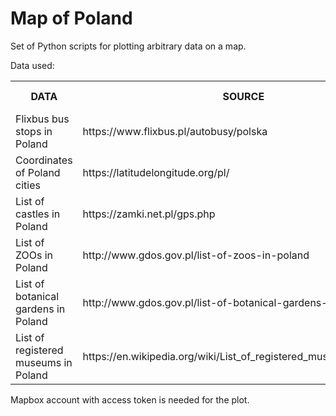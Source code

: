 # Map of Poland

Set of Python scripts for plotting arbitrary data on a map.

Data used:

<table class="tg">
  <tr>
    <th class="tg-lboi">DATA</th>
    <th class="tg-lboi">SOURCE</th>
    <th class="tg-lboi">SCRIPT</th>
    <th class="tg-0lax">OUTPUT FILE</th>
  </tr>
  <tr>
    <td class="tg-lboi">Flixbus bus stops in Poland</td>
    <td class="tg-lboi">https://www.flixbus.pl/autobusy/polska</td>
    <td class="tg-lboi">flixbus_scrape</td>
    <td class="tg-0lax">flixbus.csv</td>
  </tr>
  <tr>
    <td class="tg-lboi">Coordinates of Poland cities</td>
    <td class="tg-lboi">https://latitudelongitude.org/pl/</td>
    <td class="tg-lboi">cities_scrape</td>
    <td class="tg-0lax">cities.csv</td>
  </tr>
  <tr>
    <td class="tg-0lax">List of castles in Poland</td>
    <td class="tg-0lax">https://zamki.net.pl/gps.php</td>
    <td class="tg-0lax">castles_scrape</td>
    <td class="tg-0lax">castles.csv</td>
  </tr>
  <tr>
    <td class="tg-0lax">List of ZOOs in Poland</td>
    <td class="tg-0lax">http://www.gdos.gov.pl/list-of-zoos-in-poland</td>
    <td class="tg-0lax">-</td>
    <td class="tg-0lax">zoos.csv</td>
  </tr>
  <tr>
    <td class="tg-0lax">List of botanical gardens in Poland</td>
    <td class="tg-0lax">http://www.gdos.gov.pl/list-of-botanical-gardens-in-poland</td>
    <td class="tg-0lax">-</td>
    <td class="tg-0lax">gardens.csv</td>
  </tr>
  <tr>
    <td class="tg-0lax">List of registered museums in Poland</td>
    <td class="tg-0lax">https://en.wikipedia.org/wiki/List_of_registered_museums_in_Poland</td>
    <td class="tg-0lax">museums_scrape</td>
    <td class="tg-0lax">museums.csv</td>
  </tr>
</table>

Mapbox account with access token is needed for the plot.
